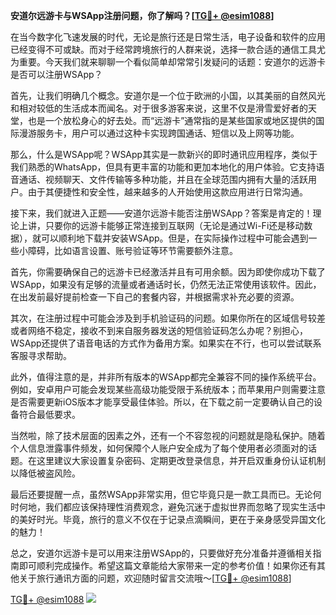**安道尔远游卡与WSApp注册问题，你了解吗？[[TG💪+ @esim1088](https://t.me/s/esim1088)]**

在当今数字化飞速发展的时代，无论是旅行还是日常生活，电子设备和软件的应用已经变得不可或缺。而对于经常跨境旅行的人群来说，选择一款合适的通信工具尤为重要。今天我们就来聊聊一个看似简单却常常引发疑问的话题：安道尔的远游卡是否可以注册WSApp？

首先，让我们明确几个概念。安道尔是一个位于欧洲的小国，以其美丽的自然风光和相对较低的生活成本而闻名。对于很多游客来说，这里不仅是滑雪爱好者的天堂，也是一个放松身心的好去处。而“远游卡”通常指的是某些国家或地区提供的国际漫游服务卡，用户可以通过这种卡实现跨国通话、短信以及上网等功能。

那么，什么是WSApp呢？WSApp其实是一款新兴的即时通讯应用程序，类似于我们熟悉的WhatsApp，但具有更丰富的功能和更加本地化的用户体验。它支持语音通话、视频聊天、文件传输等多种功能，并且在全球范围内拥有大量的活跃用户。由于其便捷性和安全性，越来越多的人开始使用这款应用进行日常沟通。

接下来，我们就进入正题——安道尔远游卡能否注册WSApp？答案是肯定的！理论上讲，只要你的远游卡能够正常连接到互联网（无论是通过Wi-Fi还是移动数据），就可以顺利地下载并安装WSApp。但是，在实际操作过程中可能会遇到一些小障碍，比如语言设置、账号验证等环节需要额外注意。

首先，你需要确保自己的远游卡已经激活并且有可用余额。因为即使你成功下载了WSApp，如果没有足够的流量或者通话时长，仍然无法正常使用该软件。因此，在出发前最好提前检查一下自己的套餐内容，并根据需求补充必要的资源。

其次，在注册过程中可能会涉及到手机验证码的问题。如果你所在的区域信号较差或者网络不稳定，接收不到来自服务器发送的短信验证码怎么办呢？别担心，WSApp还提供了语音电话的方式作为备用方案。如果实在不行，也可以尝试联系客服寻求帮助。

此外，值得注意的是，并非所有版本的WSApp都完全兼容不同的操作系统平台。例如，安卓用户可能会发现某些高级功能受限于系统版本；而苹果用户则需要注意是否需要更新iOS版本才能享受最佳体验。所以，在下载之前一定要确认自己的设备符合最低要求。

当然啦，除了技术层面的因素之外，还有一个不容忽视的问题就是隐私保护。随着个人信息泄露事件频发，如何保障个人账户安全成为了每个使用者必须面对的话题。在这里建议大家设置复杂密码、定期更改登录信息，并开启双重身份认证机制以降低被盗风险。

最后还要提醒一点，虽然WSApp非常实用，但它毕竟只是一款工具而已。无论何时何地，我们都应该保持理性消费观念，避免沉迷于虚拟世界而忽略了现实生活中的美好时光。毕竟，旅行的意义不仅在于记录点滴瞬间，更在于亲身感受异国文化的魅力！

总之，安道尔远游卡是可以用来注册WSApp的，只要做好充分准备并遵循相关指南即可顺利完成操作。希望这篇文章能给大家带来一定的参考价值！如果你还有其他关于旅行通讯方面的问题，欢迎随时留言交流哦～[[TG💪+ @esim1088](https://t.me/s/esim1088)]

[TG💪+ @esim1088](https://t.me/s/esim1088) ![](https://i.postimg.cc/4NQfJmqS/Snipaste-2025-05-13-00-14-12.png)
